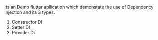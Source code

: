 Its an Demo flutter apllication which demonstate the use of Dependency injection and its 3 types.
1) Constructor DI
2) Setter DI
3) Provider Di
